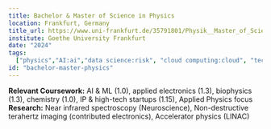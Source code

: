 ```yaml
---
title: Bachelor & Master of Science in Physics
location: Frankfurt, Germany
title_url: https://www.uni-frankfurt.de/35791801/Physik__Master_of_Science 
institute: Goethe University Frankfurt
date: "2024"
tags:
  ["physics","AI:ai","data science:risk", "cloud computing:cloud", "technical analysis:airbus"]
id: "bachelor-master-physics"
---
```

**Relevant Coursework:** AI & ML (1.0), applied electronics (1.3), biophysics (1.3), chemistry (1.0), IP & high-tech startups (1.15), Applied Physics focus<br>
**Research:** Near infrared spectroscopy (Neuroscience), Non-destructive terahertz imaging (contributed electronics), Accelerator physics (LINAC)